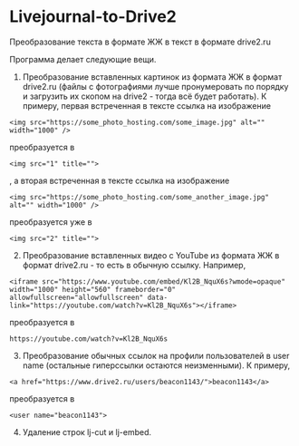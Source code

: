 # Livejournal-to-Drive2
Преобразование текста в формате ЖЖ в текст в формате drive2.ru

Программа делает следующие вещи.
1) Преобразование вставленных картинок из формата ЖЖ в формат drive2.ru (файлы с фотографиями лучше пронумеровать по порядку и загрузить их скопом на drive2 - тогда всё будет работать). К примеру, первая встреченная в тексте ссылка на изображение

`<img src="https://some_photo_hosting.com/some_image.jpg" alt="" width="1000" />`

преобразуется в

`<img src="1" title="">`

, а вторая встреченная в тексте ссылка на изображение

`<img src="https://some_photo_hosting.com/some_another_image.jpg" alt="" width="1000" />`

преобразуется уже в

`<img src="2" title="">`


2) Преобразование вставленных видео с YouTube из формата ЖЖ в формат drive2.ru - то есть в обычную ссылку. Например,

`<iframe src="https://www.youtube.com/embed/Kl2B_NquX6s?wmode=opaque" width="1000" height="560" frameborder="0" allowfullscreen="allowfullscreen" data-link="https://youtube.com/watch?v=Kl2B_NquX6s"></iframe>`

преобразуется в

`https://youtube.com/watch?v=Kl2B_NquX6s`


3) Преобразование обычных ссылок на профили пользователей в user name (остальные гиперссылки остаются неизменными). К примеру,

`<a href="https://www.drive2.ru/users/beacon1143/">beacon1143</a>`

преобразуется в

`<user name="beacon1143">`


4) Удаление строк lj-cut и lj-embed.
